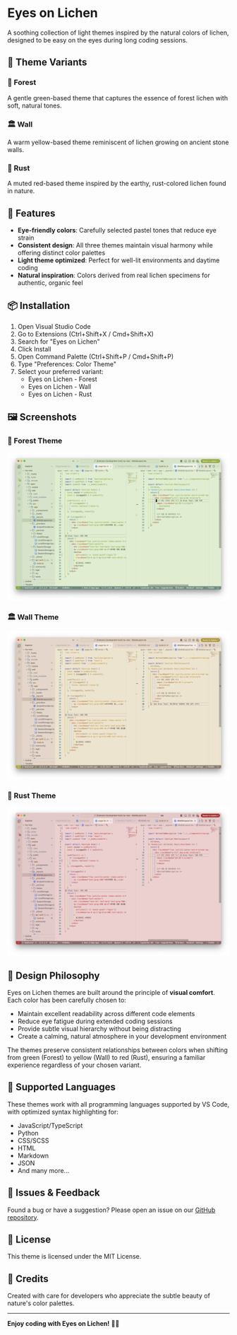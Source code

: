 # Eyes on Lichen

A soothing collection of light themes inspired by the natural colors of lichen, designed to be easy on the eyes during long coding sessions.

## 🎨 Theme Variants

### 🌲 Forest
A gentle green-based theme that captures the essence of forest lichen with soft, natural tones.

### 🏛️ Wall
A warm yellow-based theme reminiscent of lichen growing on ancient stone walls.

### 🦀 Rust
A muted red-based theme inspired by the earthy, rust-colored lichen found in nature.

## 🌟 Features

- **Eye-friendly colors**: Carefully selected pastel tones that reduce eye strain
- **Consistent design**: All three themes maintain visual harmony while offering distinct color palettes
- **Light theme optimized**: Perfect for well-lit environments and daytime coding
- **Natural inspiration**: Colors derived from real lichen specimens for authentic, organic feel

## 📦 Installation

1. Open Visual Studio Code
2. Go to Extensions (Ctrl+Shift+X / Cmd+Shift+X)
3. Search for "Eyes on Lichen"
4. Click Install
5. Open Command Palette (Ctrl+Shift+P / Cmd+Shift+P)
6. Type "Preferences: Color Theme"
7. Select your preferred variant:
   - Eyes on Lichen - Forest
   - Eyes on Lichen - Wall
   - Eyes on Lichen - Rust

## 🖼️ Screenshots

### 🌲 Forest Theme
![Forest Theme](./images/forest-screenshot.png)

### 🏛️ Wall Theme
![Wall Theme](./images/wall-screenshot.png)

### 🦀 Rust Theme
![Rust Theme](./images/rust-screenshot.png)

## 🎯 Design Philosophy

Eyes on Lichen themes are built around the principle of **visual comfort**. Each color has been carefully chosen to:

- Maintain excellent readability across different code elements
- Reduce eye fatigue during extended coding sessions
- Provide subtle visual hierarchy without being distracting
- Create a calming, natural atmosphere in your development environment

The themes preserve consistent relationships between colors when shifting from green (Forest) to yellow (Wall) to red (Rust), ensuring a familiar experience regardless of your chosen variant.

## 🔧 Supported Languages

These themes work with all programming languages supported by VS Code, with optimized syntax highlighting for:

- JavaScript/TypeScript
- Python
- CSS/SCSS
- HTML
- Markdown
- JSON
- And many more...

## 🐛 Issues & Feedback

Found a bug or have a suggestion? Please open an issue on our [GitHub repository](https://github.com/your-username/eyes-on-lichen).

## 📄 License

This theme is licensed under the MIT License.

## 🙏 Credits

Created with care for developers who appreciate the subtle beauty of nature's color palettes.

---

**Enjoy coding with Eyes on Lichen!** 🦎✨
